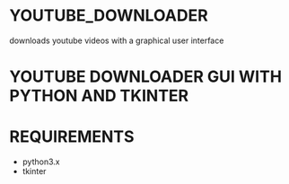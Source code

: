 # YOUTUBE_DOWNLOADER
downloads youtube videos with a graphical user interface
# YOUTUBE DOWNLOADER GUI WITH PYTHON AND TKINTER
# REQUIREMENTS
- python3.x
- tkinter
